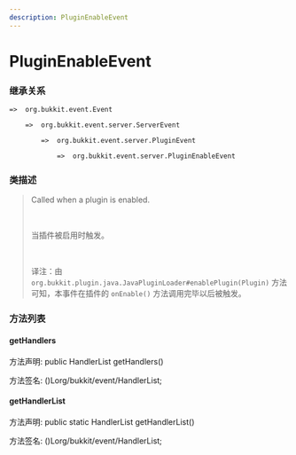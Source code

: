 ```yaml
---
description: PluginEnableEvent
---
```


# PluginEnableEvent

### 继承关系

    =>  org.bukkit.event.Event

        =>  org.bukkit.event.server.ServerEvent

            =>  org.bukkit.event.server.PluginEvent

                =>  org.bukkit.event.server.PluginEnableEvent

### 类描述

> Called when a plugin is enabled.
> 
> <br>
> 
> 当插件被启用时触发。
> 
> <br>
> 
> 译注：由 `org.bukkit.plugin.java.JavaPluginLoader#enablePlugin(Plugin)` 方法可知，本事件在插件的 `onEnable()` 方法调用完毕以后被触发。

### 方法列表

#### getHandlers

方法声明: public HandlerList getHandlers()

方法签名: ()Lorg/bukkit/event/HandlerList;

#### getHandlerList

方法声明: public static HandlerList getHandlerList()

方法签名: ()Lorg/bukkit/event/HandlerList;